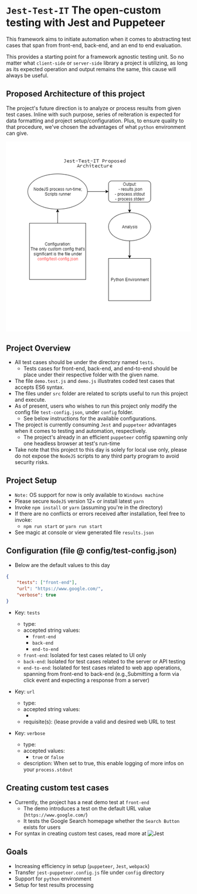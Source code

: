 # `Jest-Test-IT` The open-custom testing with Jest and Puppeteer 
This framework aims to initiate automation when it comes to abstracting test cases 
that span from front-end, back-end, and an end to end evaluation.

This provides a starting point for a framework agnostic testing unit. 
So no matter what `client-side` or `server-side` library a project is utilizing, as long as its expected operation and output remains the same, this cause will always be useful.


## Proposed Architecture of this project

The project's future direction is to analyze or process results from given test cases. Inline with such purpose, series of reiteration is expected for data formatting and project setup/configuration. Plus, to ensure quality to that procedure, we've chosen the advantages of what `python` environment can give.

![](img/jest-test-it-arch.png)


## Project Overview

- All test cases should be under the directory named `tests`.
    - Tests cases for front-end, back-end, and end-to-end should be place under their respective folder with the given name.
- The file `demo.test.js` and `demo.js` illustrates coded test cases that accepts ES6 syntax.
- The files under `src` folder are related to scripts useful to run this project and execute.
- As of present, users who wishes to run this project only modify the config file `test-config.json`, under `config` folder.
    - See below instructions for the available configurations.
- The project is currently consuming `Jest` and `puppeteer` advantages when it comes to testing and automation, respectively.
    - The project's already in an efficient `puppeteer` config spawning only one headless browser at test's run-time 
- Take note that this project to this day is solely for local use only, please do not expose the `NodeJS` scripts to any third party program to avoid security risks.

## Project Setup
- `Note:` OS support for now is only available to `Windows machine`
- Please secure `NodeJS` version 12+ or install latest `yarn`
- Invoke `npm install` or `yarn` (assuming you're in the directory)
- If there are no conflicts or errors received after installation, feel free to invoke:
    - `npm run start` or `yarn run start`
- See magic at console or view generated file `results.json`


## Configuration (file @ config/test-config.json)

- Below are the default values to this day

```json
{
    "tests": ["front-end"],
    "url": "https://www.google.com/",
    "verbose": true
}

```



- Key: `tests`
    - type: <array-of-strings>
    - accepted string values: 
        - `front-end`
        - `back-end`
        - `end-to-end`
    - `front-end`: Isolated for test cases related to UI only
    - `back-end`: Isolated for test cases related to the server or API testing
    - `end-to-end`: Isolated for test cases related to web app operations, spanning from front-end to back-end (e.g.,Submitting a form via click event and expecting a response from a server)
- Key: `url`
    - type: <string>
    - accepted string values:  
        - <any>
    - requisite(s): {lease provide a valid and desired web URL to test

- Key: `verbose`
    - type: <boolean>
    - accepted values:
        - `true` or `false`
    - description: When set to true, this enable logging of more infos on your `process.stdout`



## Creating custom test cases

- Currently, the project has a neat demo test at `front-end` 
    - The demo introduces a test on the default URL value (`https://www.google.com/`)
    - It tests the Google Search homepage whether the `Search Button` exists for users
- For syntax in creating custom test cases, read more at ![Jest](https://www.google.com/)



## Goals
- Increasing efficiency in setup (`puppeteer`, `Jest`, `webpack`)
- Transfer `jest-puppeteer.config.js` file under `config` directory
- Support for `python` environment
- Setup for test results processing